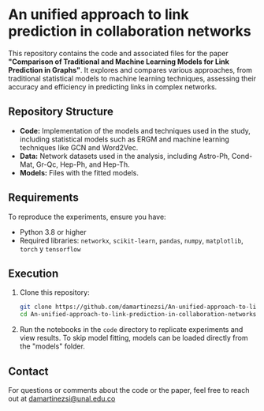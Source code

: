 # An unified approach to link prediction in collaboration networks

This repository contains the code and associated files for the paper **"Comparison of Traditional and Machine Learning Models for Link Prediction in Graphs"**. It explores and compares various approaches, from traditional statistical models to machine learning techniques, assessing their accuracy and efficiency in predicting links in complex networks.

## Repository Structure

- **Code:** Implementation of the models and techniques used in the study, including statistical models such as ERGM and machine learning techniques like GCN and Word2Vec.
- **Data:** Network datasets used in the analysis, including Astro-Ph, Cond-Mat, Gr-Qc, Hep-Ph, and Hep-Th.
- **Models:** Files with the fitted models.
## Requirements

To reproduce the experiments, ensure you have:

- Python 3.8 or higher
- Required libraries: `networkx`, `scikit-learn`, `pandas`, `numpy`, `matplotlib`, `torch` y `tensorflow` 

## Execution

1. Clone this repository:

   ```bash
   git clone https://github.com/damartinezsi/An-unified-approach-to-link-prediction-in-collaboration-networks.git
   cd An-unified-approach-to-link-prediction-in-collaboration-networks

2. Run the notebooks in the `code` directory to replicate experiments and view results. To skip model fitting, models can be loaded directly from the "models" folder.

## Contact

For questions or comments about the code or the paper, feel free to reach out at damartinezsi@unal.edu.co
